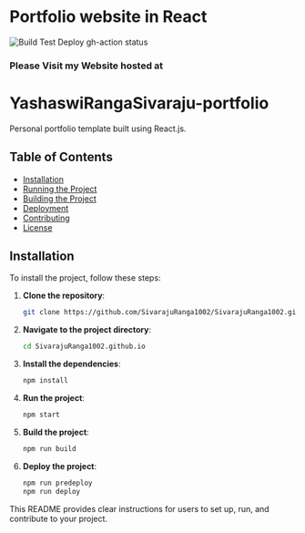 # Portfolio website in React


![Build Test Deploy gh-action status](https://github.com/SivarajuRanga1002/SivarajuRanga1002.github.io/actions/workflows/build-test-deploy.yml/badge.svg?event=push)

### Please Visit my Website hosted at [](https://SivarajuRanga1002.github.io)


# YashaswiRangaSivaraju-portfolio

Personal portfolio template built using React.js.

## Table of Contents

- [Installation](#installation)
- [Running the Project](#running-the-project)
- [Building the Project](#building-the-project)
- [Deployment](#deployment)
- [Contributing](#contributing)
- [License](#license)

## Installation

To install the project, follow these steps:

1. **Clone the repository**:

    ```bash
    git clone https://github.com/SivarajuRanga1002/SivarajuRanga1002.github.io.git
    ```

2. **Navigate to the project directory**:

    ```bash
    cd SivarajuRanga1002.github.io
    ```

3. **Install the dependencies**:

    ```bash
    npm install
    ```


4. **Run the project**:
    ```bash
    npm start
    ```

5. **Build the project**:
    ```bash
    npm run build
    ```

6. **Deploy the project**:
    ```bash
    npm run predeploy
    npm run deploy
    ```

This README provides clear instructions for users to set up, run, and contribute to your project.
